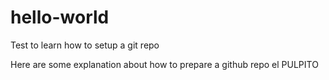 # hello-world
Test to learn how to setup a git repo

Here are some explanation about how to prepare a github repo el PULPITO
